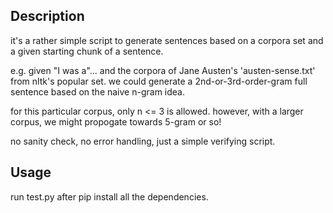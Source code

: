 ## Description

it's a rather simple script to generate sentences based on a corpora set and a given starting chunk of a sentence.

e.g. given "I was a"... and the corpora of Jane Austen's 'austen-sense.txt' from nltk's popular set. we could generate a 2nd-or-3rd-order-gram full sentence based on the naive n-gram idea.

for this particular corpus, only n <= 3 is allowed. however, with a larger corpus, we might propogate towards 5-gram or so!

no sanity check, no error handling, just a simple verifying script.

## Usage

run test.py after pip install all the dependencies.
